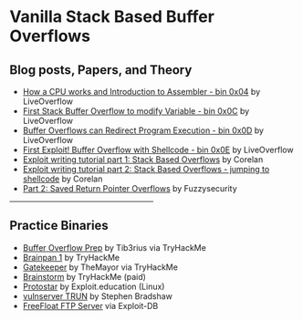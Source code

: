 # Vanilla Stack Based Buffer Overflows

## Blog posts, Papers, and Theory

- [How a CPU works and Introduction to Assembler - bin 0x04](https://youtu.be/6jSKldt7Eqs) by LiveOverflow
- [First Stack Buffer Overflow to modify Variable - bin 0x0C](https://youtu.be/T03idxny9jE) by LiveOverflow
- [Buffer Overflows can Redirect Program Execution - bin 0x0D](https://youtu.be/8QzOC8HfOqU) by LiveOverflow
- [First Exploit! Buffer Overflow with Shellcode - bin 0x0E](https://youtu.be/HSlhY4Uy8SA) by LiveOverflow
- [Exploit writing tutorial part 1: Stack Based Overflows](https://www.corelan.be/index.php/2009/07/19/exploit-writing-tutorial-part-1-stack-based-overflows/) by Corelan
- [Exploit writing tutorial part 2: Stack Based Overflows - jumping to shellcode](https://www.corelan.be/index.php/2009/07/23/writing-buffer-overflow-exploits-a-quick-and-basic-tutorial-part-2/) by Corelan
- [Part 2: Saved Return Pointer Overflows](http://www.fuzzysecurity.com/tutorials/expDev/2.html) by Fuzzysecurity



<hr style="width:50%;">

## Practice Binaries

- [Buffer Overflow Prep](https://tryhackme.com/room/bufferoverflowprep) by Tib3rius via TryHackMe
- [Brainpan 1](https://tryhackme.com/room/brainpan) by TryHackMe
- [Gatekeeper](https://tryhackme.com/room/gatekeeper) by TheMayor via TryHackMe
- [Brainstorm](https://tryhackme.com/room/brainstorm) by TryHackMe (paid)
- [Protostar](https://exploit.education/) by Exploit.education (Linux)
- [vulnserver TRUN](https://github.com/stephenbradshaw/vulnserver) by Stephen Bradshaw
- [FreeFloat FTP Server](https://www.exploit-db.com/apps/687ef6f72dcbbf5b2506e80a375377fa-freefloatftpserver.zip) via Exploit-DB
